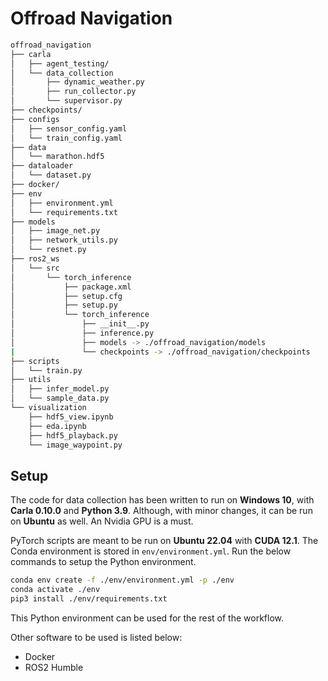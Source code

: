 # Offroad Navigation

```bash
offroad_navigation
├── carla
│   ├── agent_testing/
│   └── data_collection
│       ├── dynamic_weather.py
│       ├── run_collector.py
│       └── supervisor.py
├── checkpoints/
├── configs
│   ├── sensor_config.yaml
│   └── train_config.yaml
├── data
│   └── marathon.hdf5
├── dataloader
│   └── dataset.py
├── docker/
├── env
│   ├── environment.yml
│   └── requirements.txt
├── models
│   ├── image_net.py
│   ├── network_utils.py
│   └── resnet.py
├── ros2_ws
│   └── src
│       └── torch_inference
│           ├── package.xml
│           ├── setup.cfg
│           ├── setup.py
│           └── torch_inference
│               ├── __init__.py
│               ├── inference.py
│               ├── models -> ./offroad_navigation/models
|               └── checkpoints -> ./offroad_navigation/checkpoints
├── scripts
│   └── train.py
├── utils
│   ├── infer_model.py
│   └── sample_data.py
└── visualization
    ├── hdf5_view.ipynb
    ├── eda.ipynb
    ├── hdf5_playback.py
    └── image_waypoint.py
```

## Setup
The code for data collection has been written to run on **Windows 10**, with **Carla 0.10.0** and **Python 3.9**. Although, with minor changes, it can be run on **Ubuntu** as well. An Nvidia GPU is a must.

PyTorch scripts are meant to be run on **Ubuntu 22.04** with **CUDA 12.1**. The Conda environment is stored in `env/environment.yml`. Run the below commands to setup the Python environment.
```bash
conda env create -f ./env/environment.yml -p ./env
conda activate ./env
pip3 install ./env/requirements.txt
```
This Python environment can be used for the rest of the workflow.

Other software to be used is listed below:
 - Docker
 - ROS2 Humble



<!-- dev: sync folders

copy the folders first

# Create symlink to shared models directory
ln -s /mnt/d/offroad_navigation/models /mnt/d/offroad_navigation/ros2_ws/src/torch_inference/torch_inference/models

# Do the same for checkpoints
ln -s /mnt/d/offroad_navigation/checkpoints /mnt/d/offroad_navigation/ros2_ws/src/torch_inference/torch_inference/checkpoints -->
